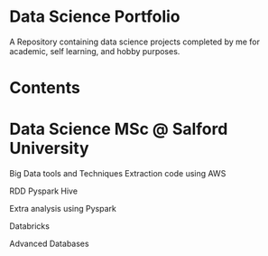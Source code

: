 # Data Science Portfolio
A Repository containing data science projects completed by me for academic, self learning, and hobby purposes. 

# Contents
# Data Science MSc @ Salford University 
Big Data tools and Techniques 
Extraction code using AWS 

RDD 
Pyspark 
Hive 

Extra analysis using Pyspark


Databricks 

Advanced Databases 


